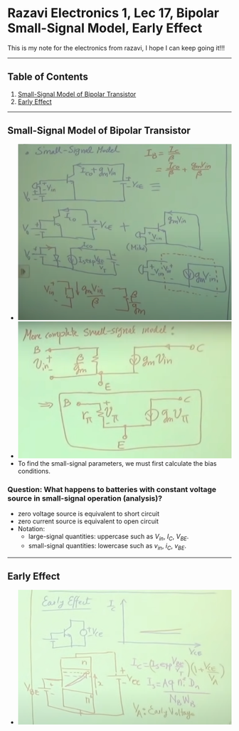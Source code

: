 # Razavi Electronics 1, Lec 17, Bipolar Small-Signal Model, Early Effect

This is my note for the electronics from razavi, I hope I can keep going it!!!

---

## Table of Contents

1. [Small-Signal Model of Bipolar Transistor](#small-signal-model-of-bipolar-transistor)
2. [Early Effect](#early-effect)




---
## Small-Signal Model of Bipolar Transistor
+ ![how we get this model](images/SmallSignalModelBipolar1.png)
+ ![The complete small signal bipolar model](images/SmallSignalModelBipolar2.png)
+ To find the small-signal parameters, we must first calculate the bias conditions.
### Question: What happens to batteries with constant voltage source in small-signal operation (analysis)?
+ zero voltage source is equivalent to short circuit
+ zero current source is equivalent to open circuit
+ Notation: 
    + large-signal quantities: uppercase such as $V_{in}$, $I_C$, $V_{BE}$.
    + small-signal quantities: lowercase such as $v_{in}$, $i_C$, $v_{BE}$. 


---
## Early Effect
+ ![Early Effect: $I_C$ increases linearly with $V_{CE}$](/images/EarlyEffect.png)
